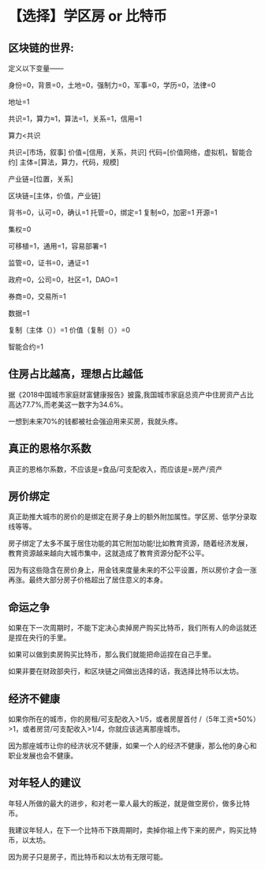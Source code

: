 # 【选择】学区房 or 比特币

## 区块链的世界:

定义以下变量——

身份=0，背景=0，土地=0，强制力=0，军事=0，学历=0，法律=0

地址=1

共识=1，算力≈1，算法=1，关系=1，信用=1

算力<共识

共识=\[市场，叙事] 价值=\[信用，关系，共识] 代码=\[价值网络，虚拟机，智能合约] 主体=\[算法，算力，代码，规模]

产业链=\[位置，关系]

区块链=\[主体，价值，产业链]

背书=0，认可=0，确认=1 托管=0，绑定=1 复制≈0，加密=1 开源=1

集权=0

可移植=1，通用=1，容易部署=1

监管=0，证书=0，通证=1

政府=0，公司=0，社区=1，DAO=1

券商=0，交易所=1

数据=1

复制（主体（））=1 价值（复制（））=0

智能合约=1

## 住房占比越高，理想占比越低

据《2018中国城市家庭财富健康报告》披露,我国城市家庭总资产中住房资产占比高达77.7%,而老美这一数字为34.6%。

一想到未来70%的钱都被社会强迫用来买房，我就头疼。

## 真正的恩格尔系数

真正的恩格尔系数，不应该是=食品/可支配收入，而应该是=房产/资产

## 房价绑定

真正助推大城市的房价的是绑定在房子身上的额外附加属性。学区房、低学分录取线等等。

房子绑定了太多不属于居住功能的其它附加功能!比如教育资源，随着经济发展，教育资源越来越向大城市集中，这就造成了教育资源分配不公平。

因为有这些隐含在房价身上，用金钱来度量未来的不公平设置，所以房价才会一涨再涨。最终大部分房子价格超出了居住意义的本身。

## 命运之争

如果在下一次周期时，不能下定决心卖掉房产购买比特币，我们所有人的命运就还是捏在央行的手里。

如果可以做到卖房购买比特币，那么我们就能把命运捏在自己手里。

如果非要在财政部央行，和区块链之间做出选择的话，我选择比特币以太坊。

## 经济不健康

如果你所在的城市，你的房租/可支配收入>1/5，或者房屋首付 /（5年工资\*50%）>1，或者房贷/可支配收入>1/4，你就应该逃离那座城市。

因为那座城市让你的经济状况不健康，如果一个人的经济不健康，那么他的身心和职业发展也会不健康。

## 对年轻人的建议

年轻人所做的最大的进步，和对老一辈人最大的叛逆，就是做空房价，做多比特币。

我建议年轻人，在下一个比特币下跌周期时，卖掉你祖上传下来的房产，购买比特币，以太坊。

因为房子只是房子，而比特币和以太坊有无限可能。
